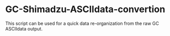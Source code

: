 # GC-Shimadzu-ASCIIdata-convertion
This script can be used for a quick data re-organization from the raw GC ASCIIdata output.
